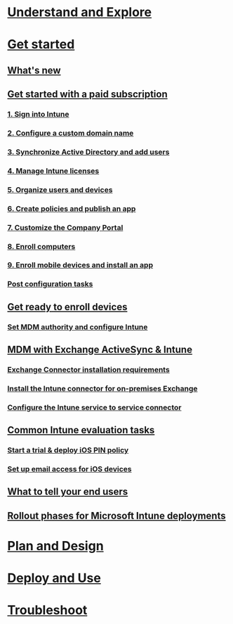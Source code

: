 # [Understand and Explore](/intune/understand/ways-to-do-enterprise-mobility.html)
# [Get started](what-s-new-in-microsoft-intune.md)

## [What's new](What-s-new-in-microsoft-intune.md)
## [Get started with a paid subscription](get-started-with-a-paid-subscription-to-microsoft-intune-test.md)
### [1. Sign into Intune](get-started-with-a-paid-subscription-to-microsoft-intune-step-1.md)
### [2. Configure a custom domain name](get-started-with-a-paid-subscription-to-microsoft-intune-step-2.md)
### [3. Synchronize Active Directory and add users](get-started-with-a-paid-subscription-to-microsoft-intune-step-3.md)
### [4. Manage Intune licenses](get-started-with-a-paid-subscription-to-microsoft-intune-step-4.md)
### [5. Organize users and devices](get-started-with-a-paid-subscription-to-microsoft-intune-step-5.md)
### [6. Create policies and publish an app](get-started-with-a-paid-subscription-to-microsoft-intune-step-6.md)
### [7. Customize the Company Portal](get-started-with-a-paid-subscription-to-microsoft-intune-step-7.md)
### [8. Enroll computers](get-started-with-a-paid-subscription-to-microsoft-intune-step-8.md)
### [9. Enroll mobile devices and install an app](get-started-with-a-paid-subscription-to-microsoft-intune-step-9.md)
### [Post configuration tasks](post-configuration-tasks.md)
## [Get ready to enroll devices](get-ready-to-enroll-devices-in-microsoft-intune.md)
### [Set MDM authority and configure Intune](Set-mobile-device-management-authority-and-configure-microsoft-intune.md)
## [MDM with Exchange ActiveSync & Intune](mobile-device-management-with-exchange-activesync-and-microsoft-intune.md)
### [Exchange Connector installation requirements](Intune-Exchange-connector-requirements.md)
### [Install the Intune connector for on-premises Exchange](Intune-on-premises-Exchange-connector.md)
### [Configure the Intune service to service connector](Intune-service-to-service-Exchange-connector.md)
## [Common Intune evaluation tasks](common-microsoft-intune-evaluation-tasks.md)
### [Start a trial & deploy iOS PIN policy](start-a-microsoft-intune-trial-and-deploy-ios-pin-policy.md)
### [Set up email access for iOS devices](set-up-email-access-for-ios-devices-using-microsoft-intune.md)
## [What to tell your end users](what-to-tell-your-end-users-about-using-microsoft-intune.md)
## [Rollout phases for Microsoft Intune deployments](rollout-phases-for-microsoft-intune-deployment.md)
# [Plan and Design](/intune/plandesign/plan-your-user-and-device-groups.html)
# [Deploy and Use](/intune/deployuse/learn-how-to-deploy-a-solution-for-protecting-company-email-and-documents.html)
# [Troubleshoot](/intune/troubleshoot/how-to-get-support-for-microsoft-intune.html)
